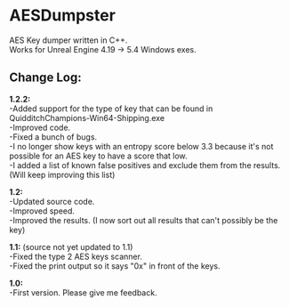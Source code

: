 # AESDumpster
AES Key dumper written in C++.<br>
Works for Unreal Engine 4.19 -> 5.4 Windows exes.

## Change Log:

**1.2.2:** <br>
-Added support for the type of key that can be found in QuidditchChampions-Win64-Shipping.exe <br>
-Improved code. <br>
-Fixed a bunch of bugs. <br>
-I no longer show keys with an entropy score below 3.3 because it's not possible for an AES key to have a score that low. <br>
-I added a list of known false positives and exclude them from the results. (Will keep improving this list) <br>

**1.2:**  <br>
-Updated source code. <br>
-Improved speed. <br>
-Improved the results. (I now sort out all results that can't possibly be the key) <br>

**1.1:** (source not yet updated to 1.1) <br>
-Fixed the type 2 AES keys scanner. <br>
-Fixed the print output so it says "0x" in front of the keys. <br>

**1.0:** <br>
-First version. Please give me feedback. <br>
